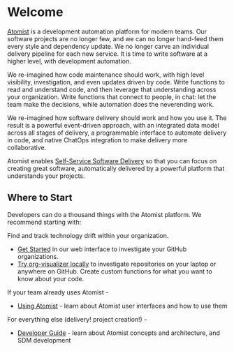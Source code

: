 # Welcome

[Atomist][www] is a development automation platform for modern teams. Our software projects
are no longer few, and we can no longer hand-feed them every style and dependency update.
We no longer carve an individual delivery pipeline for each new service. It is time to write
software at a higher level, with development automation.

We re-imagined how code maintenance should work, with high level visibility, investigation,
 and even updates driven by code. Write functions to read and understand code, and then
 leverage that understanding across your organization.
 Write functions that connect to people, in chat:
 let the team make the decisions, while automation does the neverending work.

We re-imagined how software delivery should work and how you use it. The result
is a powerful event-driven approach, with an integrated data model across all
stages of delivery, a programmable interface to automate delivery in code, and
native ChatOps integration to make delivery more collaborative.

Atomist enables [Self-Service Software Delivery][sssd] so that you can focus on
creating great software, automatically delivered by a powerful platform that
understands your projects.

## Where to Start

Developers can do a thousand things with the Atomist platform. We recommend starting with:

Find and track technology drift within your organization.

* [Get Started][getting-started] in our web interface to investigate your GitHub organizations.
* [Try org-visualizer locally][quick-start] to investigate repositories on your laptop or anywhere on GitHub. Create custom functions for what you want to know about your code.

If your team already uses Atomist -

* [Using Atomist][user] - learn about Atomist user interfaces and how to use them

For everything else (delivery! project creation!) -

* [Developer Guide][dev-guide] - learn about Atomist concepts and architecture, and SDM development

[www]: https://atomist.com/ (Atomist)
[sssd]: https://atomist.com/ (Self-Service Software Delivery)
[getting-started]: getting-started.md (Atomist Getting Started)
[user]: user (Atomist User Guide)
[quick-start]: quick-start.md (Atomist Developer Quick Start)
[dev-guide]: developer (Atomist Developer Guide)
